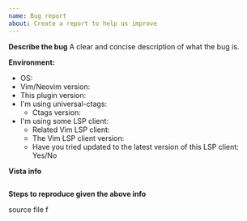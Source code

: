 ```yaml
---
name: Bug report
about: Create a report to help us improve
---
```


<!--
    Hello, thanks for reporting a bug.

    Please understand, that without clear explanations and useful info
    the issue may be closed as unreproducible.

    Thanks.
-->

**Describe the bug**
A clear and concise description of what the bug is.

**Environment:**
- OS: <!-- e.g. macOS, Ubuntu 18.04, Windows 10 -->
- Vim/Neovim version: <!-- first two lines of `:version` command output -->
- This plugin version: <!-- output of `git rev-parse origin/master` command -->
- I'm using universal-ctags: <!-- exuberant-ctags is unsupported -->
    - Ctags version: <!-- output of `ctags --version` command -->
- I'm using some LSP client:
    - Related Vim LSP client: <!-- ale,coc,lcn,nvim_lsp,vim_lsc,vim_lsp -->
    - The Vim LSP client version:
    - Have you tried updated to the latest version of this LSP client: Yes/No

**Vista info**

<!-- Paste the output of :Vista info here, or try :Vista info+. -->

```
```

**Steps to reproduce given the above info**
<!-- If this issue is related to ctags, please also provide the source file you run Vista on. -->

source file f
